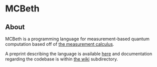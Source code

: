 # MCBeth

## About

MCBeth is a programming language for measurement-based quantum computation based off of [the measurement calculus](https://dl.acm.org/doi/10.1145/1219092.1219096).

A preprint describing the language is available [here](https://arxiv.org/abs/2204.10784) and documentation regarding the codebase is within [the wiki](https://github.com/seunomonije/mcbeth/wiki) subdirectory.
